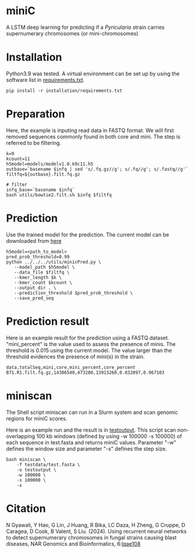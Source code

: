 # miniC
A LSTM deep learning for predicting if a *Pyricularia* strain carries supernumerary chromosomes (or mini-chromosomes)

# Installation
Python3.9 was tested. A virtual environment can be set up by using the software list in [requirements.txt](installation/requirements.txt).
```
pip install -r installation/requirements.txt
```

# Preparation
Here, the example is inputing read data in FASTQ format. We will first removed sequences commonly found in both core and mini. The step is referred to be filtering.  
```
k=9
kcount=11
h5model=models/modelv1.0.k9c11.h5
outbase=`basename $infq | sed 's/.fq.gz//g'; s/.fq//g'; s/.fastq//g'`
filtfq=${outbase}.filt.fq.gz

# filter
infq_base=`basename $infq`
bash utils/bowtie2.filt.sh $infq $filtfq
```

# Prediction
Use the trained model for the prediction. The current model can be downloaded from [here](https://people.beocat.ksu.edu/~liu3zhen/models/model_final.h5)

```
h5model=<path_to_model>
pred_prob_threshold=0.99
python ../../../utils/minicPred.py \
   --model_path $h5model \
   --data_file $filtfq \
   --kmer_length $k \
   --kmer_count $kcount \
   --output_dir . \
   --prediction_threshold $pred_prob_threshold \
   --save_pred_seq
```

# Prediction result
Here is an example result for the prediction using a FASTQ dataset. "mini_percent" is the value used to assess the presence of minis. The threshold is 0.015 using the current model. The value larger than the threshold evidences the presence of mini(s) in the strain.   
```
data,totalSeq,mini,core,mini_percent,core_percent
B71.R1.filt.fq.gz,14386540,473280,13913260,0.032897,0.967103
```

# miniscan
The Shell script miniscan can run in a Slurm system and scan genomic regions for miniC scores.  

Here is an example run and the result is in [testoutput](https://github.com/PlantG3/miniC/tree/main/miniscan/testoutput). This script scan non-overlapping 100 kb windows (defined by using -w 100000 -s 100000) of each sequence in test.fasta and returns miniC values. Parameter "-w" defines the window size and parameter "-s" defines the step size.  
```
bash miniscan \
	-f testdata/test.fasta \
	-o testoutput \
	-w 100000 \
	-s 100000 \
	-x
```

# Citation
N Gyawali, Y Hao, G Lin, J Huang, R Bika, LC Daza, H Zheng, G Cruppe, D Caragea, D Cook, B Valent, S Liu. (2024). Using recurrent neural networks to detect supernumerary chromosomes in fungal strains causing blast diseases, NAR Genomics and Bioinformatics, 6:[lqae108](https://doi.org/10.1093/nargab/lqae108)

